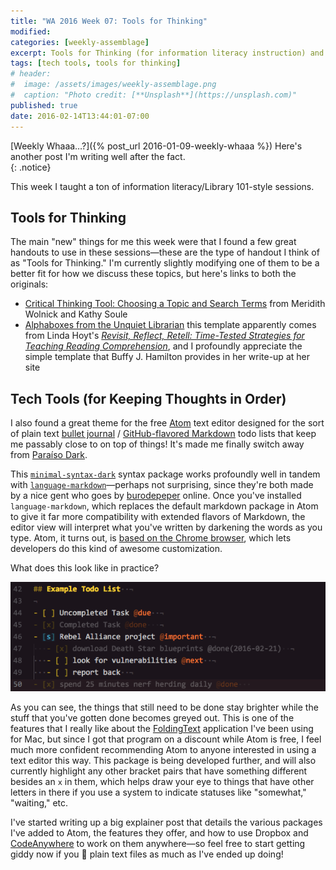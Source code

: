 ```yaml
---
title: "WA 2016 Week 07: Tools for Thinking" 
modified:
categories: [weekly-assemblage]
excerpt: Tools for Thinking (for information literacy instruction) and Tech Tools for Keeping Thoughts in Order (using Atom and its packages)
tags: [tech tools, tools for thinking]
# header:
#  image: /assets/images/weekly-assemblage.png
#  caption: "Photo credit: [**Unsplash**](https://unsplash.com)"
published: true
date: 2016-02-14T13:44:01-07:00
---
```

  
[Weekly Whaaa…?]({% post_url 2016-01-09-weekly-whaaa %}) Here's another post I'm writing well after the fact.  
{: .notice}  

This week I taught a ton of information literacy/Library 101-style sessions.  

## Tools for Thinking  

The main "new" things for me this week were that I found a few great handouts to use in these sessions—these are the type of handout I think of as "Tools for Thinking." I'm currently slightly modifying one of them to be a better fit for how we discuss these topics, but here's links to both the originals: 

- [Critical Thinking Tool: Choosing a Topic and Search Terms](http://guides.lib.virginia.edu/vlacrl2014) from Meridith Wolnick and Kathy Soule  
- [Alphaboxes from the Unquiet Librarian](https://theunquietlibrarian.wordpress.com/2016/02/02/helping-students-work-with-informational-text-from-a-z-with-alphaboxes/) this template apparently comes from Linda Hoyt's [_Revisit, Reflect, Retell: Time-Tested Strategies for Teaching Reading Comprehension_](http://www.heinemann.com/products/E02579.aspx), and I profoundly appreciate the simple template that Buffy J. Hamilton provides in her write-up at her site  

## Tech Tools (for Keeping Thoughts in Order)   

I also found a great theme for the free [Atom](https://atom.io) text editor designed for the sort of plain text [bullet journal](http://bulletjournal.com) / [GitHub-flavored Markdown](https://guides.github.com/features/mastering-markdown/) todo lists that keep me passably close to on top of things! It's made me finally switch away from [Paraíso Dark](https://github.com/idleberg/atom-paraiso-dark).    

This [`minimal-syntax-dark`](https://github.com/burodepeper/minimal-syntax-dark) syntax package works profoundly well in tandem with [`language-markdown`](https://atom.io/packages/language-markdown)—perhaps not surprising, since they're both made by a nice gent who goes by [burodepeper](https://github.com/burodepeper) online. Once you've installed `language-markdown`, which replaces the default markdown package in Atom to give it far more compatibility with extended flavors of Markdown, the editor view will interpret what you've written by darkening the words as you type. Atom, it turns out, is [based on the Chrome browser](https://atom.io/docs/v1.5.4/hacking-atom-creating-a-theme#developer-tools), which lets developers do this kind of awesome customization.  

What does this look like in practice?  

![Example Todo List](/assets/images/ExampleTodoList.png)   

As you can see, the things that still need to be done stay brighter while the stuff that you've gotten done becomes greyed out. This is one of the features that I really like about the [FoldingText](http://www.foldingtext.com) application I've been using for Mac, but since I got that program on a discount while Atom is free, I feel much more confident recommending Atom to anyone interested in using a text editor this way. This package is being developed further, and will also currently highlight any other bracket pairs that have something different besides an `x` in them, which helps draw your eye to things that have other letters in there if you use a system to indicate statuses like "somewhat," "waiting," etc.   

I've started writing up a big explainer post that details the various packages I've added to Atom, the features they offer, and how to use Dropbox and [CodeAnywhere](http://codeanywhere.com) to work on them anywhere—so feel free to start getting giddy now if you :raised_hands: plain text files as much as I've ended up doing!  